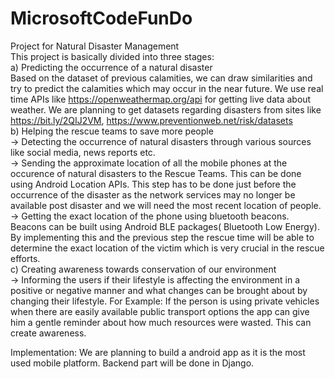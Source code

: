 # MicrosoftCodeFunDo
Project for Natural Disaster Management<br />
This project is basically divided into three stages:<br />
a) Predicting the occurrence of a natural disaster<br />
	Based on the dataset of previous calamities, we can draw similarities and try to predict the calamities which may occur in the near future. We use real time APIs like https://openweathermap.org/api for getting live data about weather. We are planning to get datasets regarding disasters from sites like https://bit.ly/2QIJ2VM, https://www.preventionweb.net/risk/datasets <br />
b) Helping the rescue teams to save more people <br />
	-> Detecting the occurrence of natural disasters through various sources like social media, news reports etc.<br />
	-> Sending the approximate location of all the mobile phones at the occurence of natural disasters to the Rescue     		Teams. This can be done using Android Location APIs. This step has to be done just before the occurrence of the 	   disaster as the network services may no longer be available post disaster and we will need the most recent location    	  of people. <br />
	-> Getting the exact location of the phone using bluetooth beacons. Beacons can be built using Android BLE packages( 		Bluetooth Low Energy). By implementing this and the previous step the rescue time will be able to determine the 	   exact location of the victim which is very crucial in the rescue efforts.<br />
c) Creating awareness towards conservation of our environment <br />
	-> Informing the users if their lifestyle is affecting the environment in a positive or negative manner and what 	    changes can be brought about by changing their lifestyle. For Example: If the person is using private vehicles when 	   there are easily available public transport options the app can give him a gentle reminder about how much resources 		  were wasted. This can create awareness.
	
Implementation: We are planning to build a android app as it is the most used mobile platform. Backend part will be done in Django.
